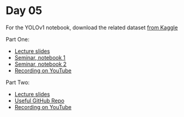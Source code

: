 # Day 05

For the YOLOv1 notebook, download the related dataset [from Kaggle](https://www.kaggle.com/datasets/mbkinaci/fruit-images-for-object-detection)

Part One:
* [Lecture slides](Presentation.pdf)
* [Seminar, notebook 1](YOLOv1.ipynb)
* [Seminar, notebook 2](YOLOv8.py)
* [Recording on YouTube](TBA)

Part Two:
* [Lecture slides](Presentation.pdf)
* [Useful GitHub Repo](TBA)
* [Recording on YouTube](TBA)


